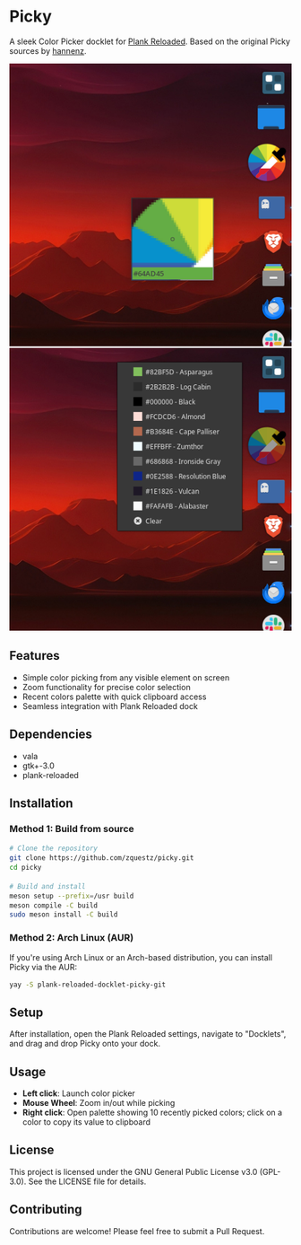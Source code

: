 # Picky

A sleek Color Picker docklet for [Plank Reloaded](https://github.com/zquestz/plank-reloaded). Based on the original Picky sources by [hannenz](https://github.com/hannenz/picky).

![picky-screenshot](screenshots/picky_screenshot.png)
![picky-screenshot](screenshots/picky_screenshot_2.png)

## Features

- Simple color picking from any visible element on screen
- Zoom functionality for precise color selection
- Recent colors palette with quick clipboard access
- Seamless integration with Plank Reloaded dock

## Dependencies

- vala
- gtk+-3.0
- plank-reloaded

## Installation

### Method 1: Build from source

```bash
# Clone the repository
git clone https://github.com/zquestz/picky.git
cd picky

# Build and install
meson setup --prefix=/usr build
meson compile -C build
sudo meson install -C build
```

### Method 2: Arch Linux (AUR)

If you're using Arch Linux or an Arch-based distribution, you can install Picky via the AUR:

```bash
yay -S plank-reloaded-docklet-picky-git
```

## Setup

After installation, open the Plank Reloaded settings, navigate to "Docklets", and drag and drop Picky onto your dock.

## Usage

- **Left click**: Launch color picker
- **Mouse Wheel**: Zoom in/out while picking
- **Right click**: Open palette showing 10 recently picked colors; click on a color to copy its value to clipboard

## License

This project is licensed under the GNU General Public License v3.0 (GPL-3.0). See the LICENSE file for details.

## Contributing

Contributions are welcome! Please feel free to submit a Pull Request.
